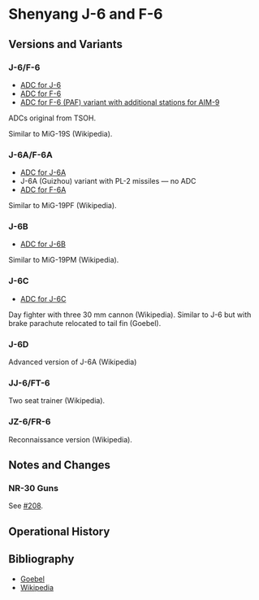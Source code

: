 # Shenyang J-6 and F-6

## Versions and Variants

### J-6/F-6

- [ADC for J-6](Shenyang%20J-6.json)
- [ADC for F-6](Shenyang%20F-6.json)
- [ADC for F-6 (PAF) variant with additional stations for AIM-9](Shenyang%20F-6%20(PAF).json)

ADCs original from TSOH.

Similar to MiG-19S (Wikipedia).

### J-6A/F-6A

- [ADC for J-6A](Shenyang%20J-6A.json)
- J-6A (Guizhou) variant with PL-2 missiles — no ADC
- [ADC for F-6A](Shenyang%20F-6A.json)

Similar to MiG-19PF (Wikipedia).

### J-6B

- [ADC for J-6B](Shenyang%20J-6B.json)

Similar to MiG-19PM (Wikipedia).

### J-6C

- [ADC for J-6C](Shenyang%20J-6C.json)

Day fighter with three 30 mm cannon (Wikipedia). Similar to J-6 but with brake parachute relocated to tail fin (Goebel).

### J-6D

Advanced version of J-6A (Wikipedia)

### JJ-6/FT-6

Two seat trainer (Wikipedia).

### JZ-6/FR-6

Reconnaissance version (Wikipedia).

## Notes and Changes

### NR-30 Guns

See [#208](https://github.com/alanwatsonforster/glass/issues/208).

## Operational History

## Bibliography

- [Goebel](https://www.airvectors.net/avmig15_3.html#m5)
- [Wikipedia](https://en.wikipedia.org/wiki/Shenyang_J-6)
